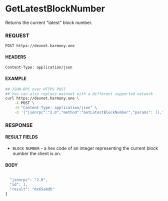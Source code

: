 # GetLatestBlockNumber

Returns the current "latest" block number.

### REQUEST

`POST https://devnet.harmony.one`

#### HEADERS

`Content-Type: application/json`

#### EXAMPLE

```bash
## JSON-RPC over HTTPS POST
## You can also replace mainnet with a different supported network
curl https://devnet.harmony.one \
    -X POST \
    -H "Content-Type: application/json" \
    -d '{"jsonrpc":"2.0","method":"GetLatestBlockNumber","params": [],"id":1}'

```

### RESPONSE

#### RESULT FIELDS

- `BLOCK NUMBER` - a hex code of an integer representing the current block number the client is on.

#### BODY

```js

  "jsonrpc": "2.0",
  "id": 1,
  "result": "0x65a8db"
}
```
